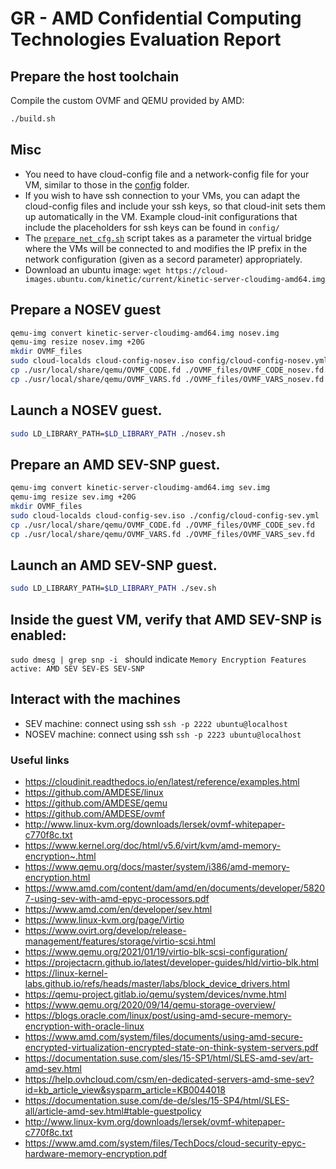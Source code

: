 # GR - AMD Confidential Computing Technologies Evaluation Report


## Prepare the host toolchain
Compile the custom OVMF and QEMU provided by AMD:

```bash
./build.sh
```

## Misc

- You need to have cloud-config file and a network-config file for your VM, similar to those in the [config](.config/) folder.
- If you wish to have ssh connection to your VMs, you can adapt the cloud-config files and include your ssh keys, so that cloud-init sets them up automatically in the VM. Example cloud-init configurations that include the placeholders for ssh keys can be found in `config/`
- The [`prepare_net_cfg.sh`](./prepare_net_cfg.sh) script takes as a parameter the virtual bridge where the VMs will be connected to and modifies the IP prefix in the network configuration (given as a secord parameter) appropriately.
- Download an ubuntu image: `wget https://cloud-images.ubuntu.com/kinetic/current/kinetic-server-cloudimg-amd64.img`

## Prepare a NOSEV guest

```bash
qemu-img convert kinetic-server-cloudimg-amd64.img nosev.img
qemu-img resize nosev.img +20G
mkdir OVMF_files
sudo cloud-localds cloud-config-nosev.iso config/cloud-config-nosev.yml
cp ./usr/local/share/qemu/OVMF_CODE.fd ./OVMF_files/OVMF_CODE_nosev.fd
cp ./usr/local/share/qemu/OVMF_VARS.fd ./OVMF_files/OVMF_VARS_nosev.fd
```
## Launch a NOSEV guest. 

```bash
sudo LD_LIBRARY_PATH=$LD_LIBRARY_PATH ./nosev.sh
```

## Prepare an AMD SEV-SNP guest.

```bash
qemu-img convert kinetic-server-cloudimg-amd64.img sev.img
qemu-img resize sev.img +20G
mkdir OVMF_files
sudo cloud-localds cloud-config-sev.iso ./config/cloud-config-sev.yml
cp ./usr/local/share/qemu/OVMF_CODE.fd ./OVMF_files/OVMF_CODE_sev.fd
cp ./usr/local/share/qemu/OVMF_VARS.fd ./OVMF_files/OVMF_VARS_sev.fd
```

## Launch an AMD SEV-SNP guest. 

```bash
sudo LD_LIBRARY_PATH=$LD_LIBRARY_PATH ./sev.sh
```

## Inside the guest VM, verify that AMD SEV-SNP is enabled:
`sudo dmesg | grep snp -i ` should indicate `Memory Encryption Features active: AMD SEV SEV-ES SEV-SNP`

## Interact with the machines
- SEV machine: connect using ssh `ssh -p 2222 ubuntu@localhost`
- NOSEV machine: connect using ssh `ssh -p 2223 ubuntu@localhost`

### Useful links
- <https://cloudinit.readthedocs.io/en/latest/reference/examples.html>
- <https://github.com/AMDESE/linux>
- <https://github.com/AMDESE/qemu>
- <https://github.com/AMDESE/ovmf>
- <http://www.linux-kvm.org/downloads/lersek/ovmf-whitepaper-c770f8c.txt>
- <https://www.kernel.org/doc/html/v5.6/virt/kvm/amd-memory-encryption~.html>
- <https://www.qemu.org/docs/master/system/i386/amd-memory-encryption.html>
- <https://www.amd.com/content/dam/amd/en/documents/developer/58207-using-sev-with-amd-epyc-processors.pdf>
- <https://www.amd.com/en/developer/sev.html>
- <https://www.linux-kvm.org/page/Virtio>
- <https://www.ovirt.org/develop/release-management/features/storage/virtio-scsi.html>
- <https://www.qemu.org/2021/01/19/virtio-blk-scsi-configuration/>
- <https://projectacrn.github.io/latest/developer-guides/hld/virtio-blk.html>
- <https://linux-kernel-labs.github.io/refs/heads/master/labs/block_device_drivers.html>
- <https://qemu-project.gitlab.io/qemu/system/devices/nvme.html>
- <https://www.qemu.org/2020/09/14/qemu-storage-overview/>
- <https://blogs.oracle.com/linux/post/using-amd-secure-memory-encryption-with-oracle-linux>
- <https://www.amd.com/system/files/documents/using-amd-secure-encrypted-virtualization-encrypted-state-on-think-system-servers.pdf>
- <https://documentation.suse.com/sles/15-SP1/html/SLES-amd-sev/art-amd-sev.html>
- <https://help.ovhcloud.com/csm/en-dedicated-servers-amd-sme-sev?id=kb_article_view&sysparm_article=KB0044018>
- <https://documentation.suse.com/de-de/sles/15-SP4/html/SLES-all/article-amd-sev.html#table-guestpolicy>
- <http://www.linux-kvm.org/downloads/lersek/ovmf-whitepaper-c770f8c.txt>
- <https://www.amd.com/system/files/TechDocs/cloud-security-epyc-hardware-memory-encryption.pdf>
